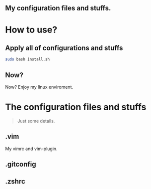 My configuration files and stuffs.
---

# How to use?
## Apply all of configurations and stuffs
```bash
sudo bash install.sh
```
## Now?
Now? Enjoy my linux enviroment.

# The configuration files and stuffs
> Just some details.
## .vim
My vimrc and vim-plugin.

## .gitconfig

## .zshrc

